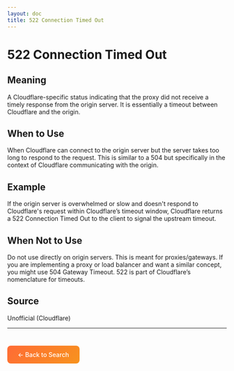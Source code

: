 ```yaml
---
layout: doc
title: 522 Connection Timed Out
---
```


# 522 Connection Timed Out

## Meaning

A Cloudflare-specific status indicating that the proxy did not receive a timely response from the origin server. It is essentially a timeout between Cloudflare and the origin.

## When to Use

When Cloudflare can connect to the origin server but the server takes too long to respond to the request. This is similar to a 504 but specifically in the context of Cloudflare communicating with the origin.

## Example

If the origin server is overwhelmed or slow and doesn't respond to Cloudflare's request within Cloudflare’s timeout window, Cloudflare returns a 522 Connection Timed Out to the client to signal the upstream timeout.

## When Not to Use

Do not use directly on origin servers. This is meant for proxies/gateways. If you are implementing a proxy or load balancer and want a similar concept, you might use 504 Gateway Timeout. 522 is part of Cloudflare’s nomenclature for timeouts.

## Source

Unofficial (Cloudflare)

---

<div style="margin-top: 40px;">
  <a href="/" style="display: inline-block; padding: 12px 24px; background: linear-gradient(135deg, #ff6b35, #f7931e); color: white; text-decoration: none; border-radius: 8px; font-weight: 500;">← Back to Search</a>
</div>
